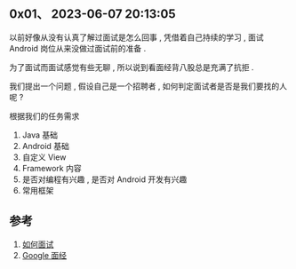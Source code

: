 ## 0x01、 2023-06-07 20:13:05

以前好像从没有认真了解过面试是怎么回事 , 凭借着自己持续的学习 , 面试 Android 岗位从来没做过面试前的准备 . 

为了面试而面试感觉有些无聊 , 所以说到看面经背八股总是充满了抗拒 . 

我们提出一个问题 , 假设自己是一个招聘者 , 如何判定面试者是否是我们要找的人呢 ? 

根据我们的任务需求
1. Java 基础
2. Android 基础
3. 自定义 View
4. Framework 内容
5. 是否对编程有兴趣 , 是否对 Android 开发有兴趣
6. 常用框架





## 参考
1. [如何面试](https://www.google.com/search?q=应该如何面试程序员&oq=应该如何面试程序员&aqs=chrome..69i57j0i546i649j0i546l2.7607j0j7&sourceid=chrome&ie=UTF-8)
2. [Google 面经](https://www.google.com/search?q=android+面试+github&oq=android+面试+github&aqs=chrome..69i57j69i60l3.307j0j7&sourceid=chrome&ie=UTF-8)